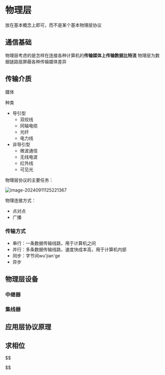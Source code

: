 # 物理层

放在基本概念上即可，而不是某个基本物理层协议

## 通信基础

物理层考虑的是怎样在连接各种计算机的**传输媒体上传输数据比特流**
物理层为数据链路层屏蔽各种传输媒体差异

## 传输介质

媒体

种类

- 导引型
    - 双绞线
    - 同轴电缆
    - 光纤
    - 电力线
- 非导引型
    - 微波通信
    - 无线电波
    - 红外线
    - 可见光   



物理层协议的主要任务：

![image-20240911125221367](./images/image-20240911125221367.png)

物理连接方式：

- 点对点
- 广播

### 传输方式

- 串行：一条数据传输线路，用于计算机之间
- 并行：多条数据传输线路，速度快成本高，用于计算机内部
- 同步：字节间wu'jian'ge
- 异步



## 物理层设备

### 中继器

### 集线器

## 应用层协议原理



## 求相位

$$

$$


